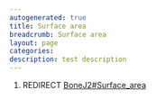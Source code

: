 ```yaml
---
autogenerated: true
title: Surface area
breadcrumb: Surface area
layout: page
categories: 
description: test description
---
```


1.  REDIRECT [BoneJ2\#Surface\_area](BoneJ2#Surface_area )
